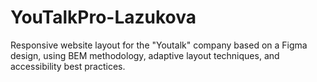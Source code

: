 # YouTalkPro-Lazukova
Responsive website layout for the "Youtalk" company based on a Figma design, using BEM methodology, adaptive layout techniques, and accessibility best practices.
